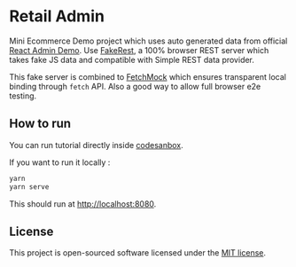 # Retail Admin

Mini Ecommerce Demo project which uses auto generated data from official [React Admin Demo](https://marmelab.com/react-admin-demo). Use [FakeRest](https://github.com/marmelab/FakeRest), a 100% browser REST server which takes fake JS data and compatible with Simple REST data provider.

This fake server is combined to [FetchMock](https://github.com/wheresrhys/fetch-mock) which ensures transparent local binding through `fetch` API. Also a good way to allow full browser e2e testing.

## How to run

You can run tutorial directly inside [codesanbox](https://codesandbox.io/s/github/okami101/vuetify-admin/tree/master/examples/demo-retail).

If you want to run it locally :

```bash
yarn
yarn serve
```

This should run at [http://localhost:8080](http://localhost:8080).

## License

This project is open-sourced software licensed under the [MIT license](https://adr1enbe4udou1n.mit-license.org).
